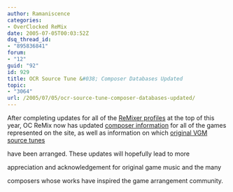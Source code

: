 ```yaml
---
author: Ramaniscence
categories:
- OverClocked ReMix
date: 2005-07-05T00:03:52Z
dsq_thread_id:
- "895836841"
forum:
- "12"
guid: "92"
id: 929
title: OCR Source Tune &#038; Composer Databases Updated
topic:
- "3064"
url: /2005/07/05/ocr-source-tune-composer-databases-updated/
---
```


After completing updates for all of the <a target="_self" href="http://www.ocremix.org/list.php?type=remixers&#038;sort=mixerasc">ReMixer profiles</a> at the top of this year, OC ReMix now has updated <a target="_self" href="http://www.ocremix.org/list.php?type=composers&#038;sort=composerasc">composer information</a> for all of the games represented on the site, as well as information on which <a target="_self" href="http://www.ocremix.org/list.php?type=songs&#038;sort=gameasc">original VGM source tunes</a>
  
have been arranged. These updates will hopefully lead to more
  
appreciation and acknowledgement for original game music and the many
  
composers whose works have inspired the game arrangement community.